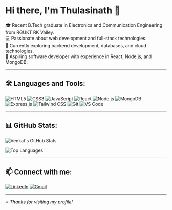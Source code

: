 # Hi there, I'm Thulasinath 👋<br>
🎓 Recent B.Tech graduate in Electronics and Communication Engineering from RGUKT RK Valley.<br>
💻 Passionate about web development and full-stack technologies.<br>
🌱 Currently exploring backend development, databases, and cloud technologies.<br>
🚀 Aspiring software developer with experience in React, Node.js, and MongoDB.<br>

---

## 🛠️ Languages and Tools:
![HTML5](https://img.shields.io/badge/-HTML5-E34F26?logo=html5&logoColor=white&style=flat)
![CSS3](https://img.shields.io/badge/-CSS3-1572B6?logo=css3&logoColor=white&style=flat)
![JavaScript](https://img.shields.io/badge/-JavaScript-F7DF1E?logo=javascript&logoColor=black&style=flat)
![React](https://img.shields.io/badge/-React-61DAFB?logo=react&logoColor=black&style=flat)
![Node.js](https://img.shields.io/badge/-Node.js-339933?logo=node.js&logoColor=white&style=flat)
![MongoDB](https://img.shields.io/badge/-MongoDB-47A248?logo=mongodb&logoColor=white&style=flat)
![Express.js](https://img.shields.io/badge/-Express.js-000000?logo=express&logoColor=white&style=flat)
![Tailwind CSS](https://img.shields.io/badge/-TailwindCSS-38B2AC?logo=tailwind-css&logoColor=white&style=flat)
![Git](https://img.shields.io/badge/-Git-F05032?logo=git&logoColor=white&style=flat)
![VS Code](https://img.shields.io/badge/-VSCode-007ACC?logo=visual-studio-code&logoColor=white&style=flat)

---

## 📊 GitHub Stats:
![Venkat's GitHub Stats](https://github-readme-stats.vercel.app/api?username=iamthulasinath&show_icons=true&theme=radical)

![Top Languages](https://github-readme-stats.vercel.app/api/top-langs/?username=iamthulasinath&layout=compact&theme=radical)

---

## 📫 Connect with me:
[![LinkedIn](https://img.shields.io/badge/-LinkedIn-blue?logo=linkedin&logoColor=white)](https://www.linkedin.com/in/iamthulasinath)
[![Gmail](https://img.shields.io/badge/-Gmail-red?logo=gmail&logoColor=white)](mailto:sillavenkatathulasinath@gmail.com)

---

⭐️ *Thanks for visiting my profile!*
